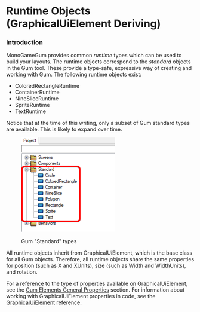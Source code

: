 # Runtime Objects (GraphicalUiElement Deriving)

### Introduction

MonoGameGum provides common _runtime_ types which can be used to build your layouts. The runtime objects correspond to the _standard_ objects in the Gum tool. These provide a type-safe, expressive way of creating and working with Gum. The following runtime objects exist:

* ColoredRectangleRuntime
* ContainerRuntime
* NineSliceRuntime
* SpriteRuntime
* TextRuntime

Notice that at the time of this writing, only a subset of Gum standard types are available. This is likely to expand over time.

<figure><img src="../../.gitbook/assets/image (4) (1) (1) (1) (1) (1) (1) (1) (1).png" alt=""><figcaption><p>Gum "Standard" types</p></figcaption></figure>

All runtime objects inherit from GraphicalUiElement, which is the base class for all Gum objects. Therefore, all runtime objects share the same properties for position (such as X and XUnits), size (such as Width and WidthUnits), and rotation.

For a reference to the type of properties available on GraphicalUiElement, see the [Gum Elements General Properties](../../gum-elements/general-properties/) section. For information about working with GraphicalUiElement properties in code, see the [GraphicalUiElement](../../gum-code-reference/graphicaluielement/) reference.
